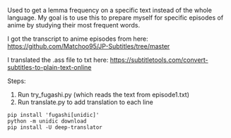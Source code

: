 Used to get a lemma frequency on a specific text instead of the whole language.
My goal is to use this to prepare myself for specific episodes of anime by studying their most frequent words.

I got the transcript to anime episodes from here: https://github.com/Matchoo95/JP-Subtitles/tree/master

I translated the .ass file to txt here: https://subtitletools.com/convert-subtitles-to-plain-text-online

Steps:
1. Run try_fugashi.py (which reads the text from episode1.txt)
2. Run translate.py to add translation to each line

```
pip install 'fugashi[unidic]' 
python -m unidic download     
pip install -U deep-translator
```
